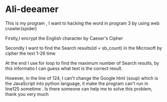 # Ali-deeamer
This is my program , I want to hacking the word in program 3 by using web crawler(spider) 

Firstly,I encrypt the English character by Caeser's Cipher 

Secondly I want to find the Search results(id = sb_count) in the Microsoft by cipher the text 1-26 time 

At the end I use for loop to find the maximum number of Search results, by this informatio I can guess what text is the correct result.

 However, in the line of 124, I can't change the Google html (soup) which is the JavaScript into python language, it make the program can't run in line125 sometime . Is there someone can help me to solve this problem, thank you very much
